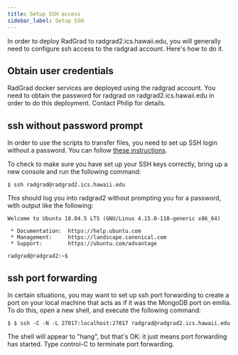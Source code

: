 ```yaml
---
title: Setup SSH access
sidebar_label: Setup SSH
---
```


In order to deploy RadGrad to radgrad2.ics.hawaii.edu, you will generally need to configure ssh access to the radgrad account. Here's how to do it.

## Obtain user credentials

RadGrad docker services are deployed using the radgrad account.  You need to obtain the password for radgrad on radgrad2.ics.hawaii.edu in order to do this deployment. Contact Philip for details.

## ssh without password prompt

In order to use the scripts to transfer files, you need to set up SSH login without a password.  You can follow [these instructions](http://www.linuxproblem.org/art_9.html).

To check to make sure you have set up your SSH keys correctly, bring up a new console and run the following command:

```
$ ssh radgrad@radgrad2.ics.hawaii.edu
```

This should log you into radgrad2 without prompting you for a password, with output like the following:

```
Welcome to Ubuntu 18.04.5 LTS (GNU/Linux 4.15.0-118-generic x86_64)

 * Documentation:  https://help.ubuntu.com
 * Management:     https://landscape.canonical.com
 * Support:        https://ubuntu.com/advantage

radgrad@radgrad2:~$
```

## ssh port forwarding

In certain situations, you may want to set up ssh port forwarding to create a port on your local machine that acts as if it was the MongoDB port on emilia.  To do this, open a new shell, and execute the following command:

```
$ $ ssh -C -N -L 27017:localhost:27017 radgrad@radgrad2.ics.hawaii.edu
```

The shell will appear to "hang", but that's OK: it just means port forwarding has started. Type control-C to terminate port forwarding.
